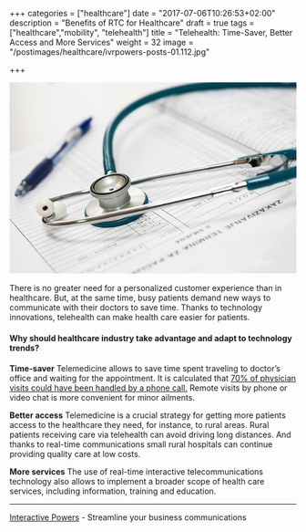 +++
categories = ["healthcare"]
date = "2017-07-06T10:26:53+02:00"
description = "Benefits of RTC for Healthcare"
draft = true
tags = ["healthcare","mobility", "telehealth"]
title = "Telehealth: Time-Saver, Better Access and More Services"
weight = 32
image = "/postimages/healthcare/ivrpowers-posts-01.112.jpg"

+++

![medical instruments](/postimages/healthcare/ivrpowers-posts-01.112.jpg)

There is no greater need for a personalized customer experience than in healthcare. But, at the same time, busy patients demand new ways to communicate with their doctors to save time. Thanks to technology innovations, telehealth can make health care easier for patients. 

#### Why should healthcare industry take advantage and adapt to technology trends?


 **Time-saver** Telemedicine allows to save time spent traveling to doctor’s office and waiting for the appointment. It is calculated that [70% of physician visits could have been handled by a phone call.](http://www.benefitspro.com/2015/02/11/the-growth-of-telemedicine?slreturn=1498726991) Remote visits by phone or video chat is more convenient for minor ailments.

 **Better access** Telemedicine is a crucial strategy for getting more patients access to the healthcare they need, for instance, to rural areas. Rural patients receiving care via telehealth can avoid driving long distances. And thanks to real-time communications small rural hospitals can continue providing quality care at low costs.

 **More services** The use of real-time interactive telecommunications technology also allows to implement a broader scope of health care services, including information, training and education.

---
[Interactive Powers](http://www.ivrpowers.com/) - Streamline your business communications

